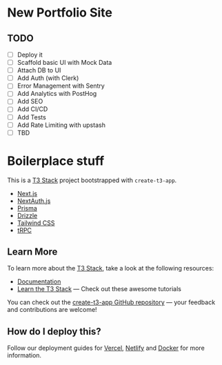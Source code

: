# New Portfolio Site

## TODO

- [ ] Deploy it
- [ ] Scaffold basic UI with Mock Data
- [ ] Attach DB to UI
- [ ] Add Auth (with Clerk)
- [ ] Error Management with Sentry
- [ ] Add Analytics with PostHog
- [ ] Add SEO
- [ ] Add CI/CD
- [ ] Add Tests
- [ ] Add Rate Limiting with upstash
- [ ] TBD

# Boilerplace stuff

This is a [T3 Stack](https://create.t3.gg/) project bootstrapped with `create-t3-app`.

- [Next.js](https://nextjs.org)
- [NextAuth.js](https://next-auth.js.org)
- [Prisma](https://prisma.io)
- [Drizzle](https://orm.drizzle.team)
- [Tailwind CSS](https://tailwindcss.com)
- [tRPC](https://trpc.io)

## Learn More

To learn more about the [T3 Stack](https://create.t3.gg/), take a look at the following resources:

- [Documentation](https://create.t3.gg/)
- [Learn the T3 Stack](https://create.t3.gg/en/faq#what-learning-resources-are-currently-available) — Check out these awesome tutorials

You can check out the [create-t3-app GitHub repository](https://github.com/t3-oss/create-t3-app) — your feedback and contributions are welcome!

## How do I deploy this?

Follow our deployment guides for [Vercel](https://create.t3.gg/en/deployment/vercel), [Netlify](https://create.t3.gg/en/deployment/netlify) and [Docker](https://create.t3.gg/en/deployment/docker) for more information.

<!-- Next steps:
  cd marks_t3
  Start up a database, if needed using './start-database.sh'
  pnpm db:push
  pnpm dev
  git commit -m "initial commit" -->
